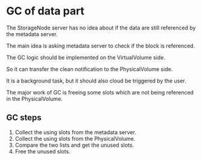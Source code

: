 # GC of data part

The StorageNode server has no idea about if the data are still referenced by the metadata server.

The main idea is asking metadata server to check if the block is referenced.

The GC logic should be implemented on the VirtualVolume side.

So it can transfer the clean notification to the PhysicalVolume side.

It is a background task, but it should also cloud be triggered by the user.

The major work of GC is freeing some slots which are not being referenced in the PhysicalVolume.

## GC steps

1. Collect the using slots from the metadata server.
2. Collect the using slots from the PhysicalVolume.
3. Compare the two lists and get the unused slots.
4. Free the unused slots.
